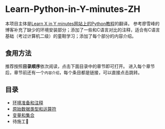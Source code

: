 # Learn-Python-in-Y-minutes-ZH
本项目主体是[Learn X in Y minutes网站上的Python教程](https://learnxinyminutes.com/python/)的翻译。
参考廖雪峰的博客补充了缺少的环境安装部分；添加了一些和C语言对比的注释，适合有C语言基础（考过计算机二级）的童鞋学习；添加了每个部分的内容介绍。

## 食用方法
推荐按照**目录顺序**依次阅读，点击下面目录中的章节即可打开。
进入每个章节后，章节前还有一个`内容介绍`，每个条目都是链接，可以直接点击跳转。

## 目录
- [环境准备和注释](https://github.com/Paitalyi/Learn-Python-in-Y-minutes-ZH/blob/main/0.%E7%8E%AF%E5%A2%83%E5%87%86%E5%A4%87%E5%92%8C%E6%B3%A8%E9%87%8A.md)
- [原始数据类型和运算符](https://github.com/Paitalyi/Learn-Python-in-Y-minutes-ZH/blob/main/1.%E5%8E%9F%E5%A7%8B%E6%95%B0%E6%8D%AE%E7%B1%BB%E5%9E%8B%E5%92%8C%E8%BF%90%E7%AE%97%E7%AC%A6.md)
- [变量和集合](https://github.com/Paitalyi/Learn-Python-in-Y-minutes-ZH/blob/main/2.%E5%8F%98%E9%87%8F%E5%92%8C%E5%AE%B9%E5%99%A8.md)
- 待施工🚧


